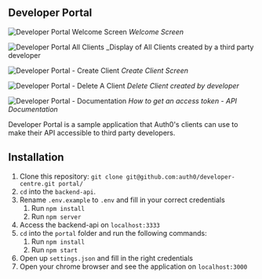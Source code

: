## Developer Portal

![Developer Portal Welcome Screen](https://cdn.auth0.com/blog/portal/welcome.png)
_Welcome Screen_

![Developer Portal All Clients](https://cdn.auth0.com/blog/portal/all-clients.png)
_Display of All Clients created by a third party developer

![Developer Portal - Create Client](https://cdn.auth0.com/blog/portal/create-client.png)
_Create Client Screen_

![Developer Portal - Delete A Client](https://cdn.auth0.com/blog/portal/delete-client.png)
_Delete Client created by developer_

![Developer Portal - Documentation](https://cdn.auth0.com/blog/portal/documentation.png)
_How to get an access token - API Documentation_


Developer Portal is a sample application that Auth0's clients can use to make their API accessible to third party developers.

## Installation

1. Clone this repository: `git clone git@github.com:auth0/developer-centre.git portal/`
2. `cd` into  the `backend-api`.
3. Rename `.env.example` to `.env` and fill in your correct credentials
    1. Run `npm install`
    2. Run `npm server`
3. Access the backend-api on `localhost:3333`
3. `cd` into the `portal` folder and run the following commands:
    1. Run `npm install`
    2. Run `npm start`
4. Open up `settings.json` and fill in the right credentials
3. Open your chrome browser and see the application on `localhost:3000`